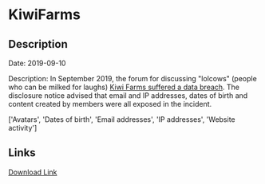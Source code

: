 # KiwiFarms

## Description

Date: 2019-09-10

Description:
In September 2019, the forum for discussing &quot;lolcows&quot; (people who can be milked for laughs) <a href="https://kiwifarms.net/threads/dealing-with-the-compromise.60767/" target="_blank" rel="noopener">Kiwi Farms suffered a data breach</a>. The disclosure notice advised that email and IP addresses, dates of birth and content created by members were all exposed in the incident.


['Avatars', 'Dates of birth', 'Email addresses', 'IP addresses', 'Website activity']

## Links

[Download Link](https://link-to.net/1229997/179.26408280005623/dynamic/?r=aHR0cHM6Ly93d3cubWVkaWFmaXJlLmNvbS92aWV3L0kxS2NkYXhRblFOcHpKSi9raXdpZmFybXMubmV0L2ZpbGU=)
